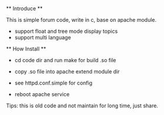 
** Introduce **

This is simple forum code, write in c,  base on apache module.

- support float and tree mode display topics
- support multi language

** How Install **

- cd code dir and run make for build .so file

- copy .so file into apache extend module dir

- see httpd.conf.simple for config

- reboot apache service


Tips: this is old code and not maintain for long time, just share.


